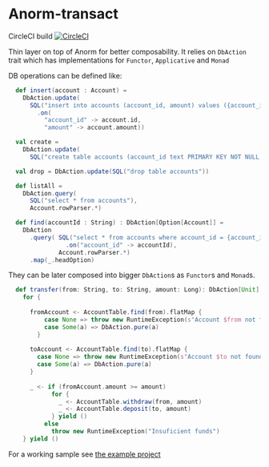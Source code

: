 # Anorm-transact

CircleCI build [![CircleCI](https://circleci.com/gh/pointfree-solutions/anorm-transact.svg?style=svg)](https://circleci.com/gh/pointfree-solutions/anorm-transact)

Thin layer on top of Anorm for better composability. It relies on `DbAction` trait which has implementations for `Functor`, `Applicative` and `Monad`

DB operations can be defined like:
```scala
  def insert(account : Account) =
    DbAction.update(
      SQL("insert into accounts (account_id, amount) values ({account_id}, {amount})")
        .on(
          "account_id" -> account.id,
          "amount" -> account.amount))

  val create =
    DbAction.update(
      SQL("create table accounts (account_id text PRIMARY KEY NOT NULL, amount integer NOT NULL)"))

  val drop = DbAction.update(SQL("drop table accounts"))

  def listAll =
    DbAction.query(
      SQL("select * from accounts"),
      Account.rowParser.*)

  def find(accountId : String) : DbAction[Option[Account]] =
    DbAction
      .query( SQL("select * from accounts where account_id = {account_id}")
                .on("account_id" -> accountId),
              Account.rowParser.*)
      .map(_.headOption)
```

They can be later composed into bigger `DbAction`s as `Functor`s and `Monad`s.

```scala 
  def transfer(from: String, to: String, amount: Long): DbAction[Unit] =
    for {
    
      fromAccount <- AccountTable.find(from).flatMap {
          case None => throw new RuntimeException(s"Account $from not found")
          case Some(a) => DbAction.pure(a)
        }
    
      toAccount <- AccountTable.find(to).flatMap {
        case None => throw new RuntimeException(s"Account $to not found")
        case Some(a) => DbAction.pure(a)
      }
    
      _ <- if (fromAccount.amount >= amount)
            for {
              _ <- AccountTable.withdraw(from, amount)
              _ <- AccountTable.deposit(to, amount)
            } yield ()
          else
            throw new RuntimeException("Insuficient funds")
    } yield ()
```

For a working sample see [the example project](example)
